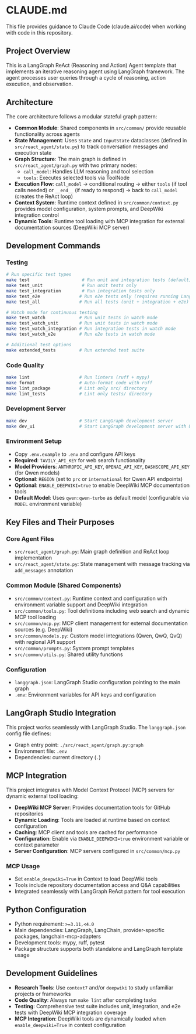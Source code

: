 # CLAUDE.md

This file provides guidance to Claude Code (claude.ai/code) when working with code in this repository.

## Project Overview

This is a LangGraph ReAct (Reasoning and Action) Agent template that implements an iterative reasoning agent using LangGraph framework. The agent processes user queries through a cycle of reasoning, action execution, and observation.

## Architecture

The core architecture follows a modular stateful graph pattern:

- **Common Module**: Shared components in `src/common/` provide reusable functionality across agents
- **State Management**: Uses `State` and `InputState` dataclasses (defined in `src/react_agent/state.py`) to track conversation messages and execution state
- **Graph Structure**: The main graph is defined in `src/react_agent/graph.py` with two primary nodes:
  - `call_model`: Handles LLM reasoning and tool selection  
  - `tools`: Executes selected tools via ToolNode
- **Execution Flow**: `call_model` → conditional routing → either `tools` (if tool calls needed) or `__end__` (if ready to respond) → back to `call_model` (creates the ReAct loop)
- **Context System**: Runtime context defined in `src/common/context.py` provides model configuration, system prompts, and DeepWiki integration control
- **Dynamic Tools**: Runtime tool loading with MCP integration for external documentation sources (DeepWiki MCP server)

## Development Commands

### Testing
```bash
# Run specific test types
make test                    # Run unit and integration tests (default)
make test_unit               # Run unit tests only
make test_integration        # Run integration tests only
make test_e2e               # Run e2e tests only (requires running LangGraph server)
make test_all               # Run all tests (unit + integration + e2e)

# Watch mode for continuous testing
make test_watch             # Run unit tests in watch mode
make test_watch_unit        # Run unit tests in watch mode
make test_watch_integration # Run integration tests in watch mode
make test_watch_e2e         # Run e2e tests in watch mode

# Additional test options
make extended_tests         # Run extended test suite
```

### Code Quality
```bash
make lint                   # Run linters (ruff + mypy)  
make format                 # Auto-format code with ruff
make lint_package           # Lint only src/ directory
make lint_tests             # Lint only tests/ directory
```

### Development Server
```bash
make dev                    # Start LangGraph development server
make dev_ui                 # Start LangGraph development server with UI
```

### Environment Setup
- Copy `.env.example` to `.env` and configure API keys
- **Required**: `TAVILY_API_KEY` for web search functionality
- **Model Providers**: `ANTHROPIC_API_KEY`, `OPENAI_API_KEY`, `DASHSCOPE_API_KEY` (for Qwen models)
- **Optional**: `REGION` (set to `prc` or `international` for Qwen API endpoints)
- **Optional**: `ENABLE_DEEPWIKI=true` to enable DeepWiki MCP documentation tools
- **Default Model**: Uses `qwen:qwen-turbo` as default model (configurable via `MODEL` environment variable)

## Key Files and Their Purposes

### Core Agent Files
- `src/react_agent/graph.py`: Main graph definition and ReAct loop implementation
- `src/react_agent/state.py`: State management with message tracking via `add_messages` annotation

### Common Module (Shared Components)
- `src/common/context.py`: Runtime context and configuration with environment variable support and DeepWiki integration
- `src/common/tools.py`: Tool definitions including web search and dynamic MCP tool loading
- `src/common/mcp.py`: MCP client management for external documentation sources (e.g. DeepWiki)
- `src/common/models.py`: Custom model integrations (Qwen, QwQ, QvQ) with regional API support
- `src/common/prompts.py`: System prompt templates
- `src/common/utils.py`: Shared utility functions

### Configuration
- `langgraph.json`: LangGraph Studio configuration pointing to the main graph
- `.env`: Environment variables for API keys and configuration

## LangGraph Studio Integration

This project works seamlessly with LangGraph Studio. The `langgraph.json` config file defines:
- Graph entry point: `./src/react_agent/graph.py:graph`
- Environment file: `.env`
- Dependencies: current directory (`.`)

## MCP Integration

This project integrates with Model Context Protocol (MCP) servers for dynamic external tool loading:

- **DeepWiki MCP Server**: Provides documentation tools for GitHub repositories
- **Dynamic Loading**: Tools are loaded at runtime based on context configuration
- **Caching**: MCP client and tools are cached for performance
- **Configuration**: Enable via `ENABLE_DEEPWIKI=true` environment variable or context parameter
- **Server Configuration**: MCP servers configured in `src/common/mcp.py`

### MCP Usage
- Set `enable_deepwiki=True` in Context to load DeepWiki tools
- Tools include repository documentation access and Q&A capabilities
- Integrated seamlessly with LangGraph ReAct pattern for tool execution

## Python Configuration

- Python requirement: `>=3.11,<4.0`
- Main dependencies: LangGraph, LangChain, provider-specific packages, langchain-mcp-adapters
- Development tools: mypy, ruff, pytest
- Package structure supports both standalone and LangGraph template usage

## Development Guidelines

- **Research Tools**: Use `context7` and/or `deepwiki` to study unfamiliar projects or frameworks
- **Code Quality**: Always run `make lint` after completing tasks
- **Testing**: Comprehensive test suite includes unit, integration, and e2e tests with DeepWiki MCP integration coverage
- **MCP Integration**: DeepWiki tools are dynamically loaded when `enable_deepwiki=True` in context configuration